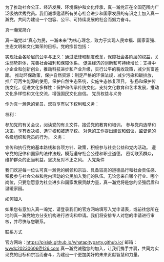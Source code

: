 为了推动社会公正、经济发展、环境保护和文化传承，真一瀚党正在全国范围内广泛吸纳优秀党员。我们诚挚邀请所有关心社会进步和国家发展的有识之士加入真一瀚党，共同为建设一个包容、公平、可持续发展的社会而努力奋斗。

真一瀚党简介

真一瀚党以“真心为民，一瀚未来”为核心理念，致力于实现人民幸福、国家富强、生态文明和文化繁荣的目标。党的宗旨包括：

实现社会各阶层的公平与正义：通过法律和制度改革，保障社会各阶层的权益，关注弱势群体，完善社会福利和保障体系。
促进经济的创新和可持续增长：支持中小企业和创新创业，推动科技进步和产业升级，实行公平的税收政策，减少贫富差距。
推动环保政策，保护自然资源：制定严格的环保法规，减少污染和碳排放，推广可再生能源的使用，保护自然生态系统，实施生态修复项目。
弘扬和保护传统文化，促进文化多样性：保护和传承传统文化，支持文化教育和艺术发展，推动文化多样性和文化交流，增强国民文化自信。
党员权益与义务

作为真一瀚党的党员，您将享有以下权利和义务：

权利：

参加党的有关会议，阅读党的有关文件，接受党的教育和培训。
参与党内选举和决策，享有表决权、选举权和被选举权。
对党的工作提出建议和倡议，监督党的各级组织和党员的行为。
义务：

宣传和执行党的基本路线和各项方针、政策，积极参与社会公益和党内活动。
遵守党的纪律和国家的法律法规，模范遵守社会公德和职业道德。
密切联系群众，维护群众的正当利益，坚决反对不正之风。
入党条件

我们欢迎每一位认可真一瀚党的纲领和宗旨、具备较高的道德品行和社会责任感、积极参与社会公益和党内活动的公民加入我们的队伍。无论您来自哪个行业、哪个岗位，只要您愿意为社会进步和国家发展贡献力量，真一瀚党将是您的坚强后盾和温暖家园。

如何加入

如果您有意加入真一瀚党，请登录我们的官方网站填写入党申请表，或前往您所在地的真一瀚党地方分支机构进行咨询和申请。我们将安排专人对您的申请进行审核，并尽快与您联系。

联系方式

官方网站：https://pisisk.github.io/whatapityparty.github.io/
邮箱：wwdc20230606@126.com
真一瀚党诚邀您的加入，让我们携手并肩，共同为实现党的目标和宗旨而奋斗，为建设一个更加美好的未来贡献智慧和力量。